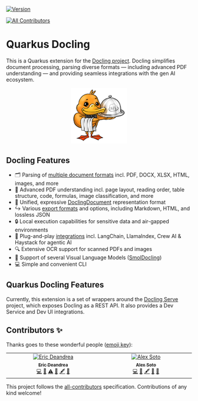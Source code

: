 [![Version](https://img.shields.io/maven-central/v/io.quarkiverse.docling/quarkus-docling?logo=apache-maven&style=flat-square)](https://central.sonatype.com/artifact/io.quarkiverse.docling/quarkus-docling-parent)

<!-- ALL-CONTRIBUTORS-BADGE:START - Do not remove or modify this section -->
[![All Contributors](https://img.shields.io/badge/all_contributors-2-orange.svg?style=flat-square)](#contributors-)
<!-- ALL-CONTRIBUTORS-BADGE:END -->

# Quarkus Docling

This is a Quarkus extension for the [Docling project](https://github.com/docling-project). Docling simplifies document processing, parsing diverse formats — including advanced PDF understanding — and providing seamless integrations with the gen AI ecosystem.

<p align="center">
  <a href="https://github.com/docling-project/docling-serve">
    <img loading="lazy" alt="Docling" src="https://github.com/docling-project/docling-serve/raw/main/docs/assets/docling-serve-pic.png" width="30%"/>
  </a>
</p>

## Docling Features

* 🗂️ Parsing of [multiple document formats][supported_formats] incl. PDF, DOCX, XLSX, HTML, images, and more
* 📑 Advanced PDF understanding incl. page layout, reading order, table structure, code, formulas, image classification, and more
* 🧬 Unified, expressive [DoclingDocument][docling_document] representation format
* ↪️ Various [export formats][supported_formats] and options, including Markdown, HTML, and lossless JSON
* 🔒 Local execution capabilities for sensitive data and air-gapped environments
* 🤖 Plug-and-play [integrations][integrations] incl. LangChain, LlamaIndex, Crew AI & Haystack for agentic AI
* 🔍 Extensive OCR support for scanned PDFs and images
* 🥚 Support of several Visual Language Models ([SmolDocling](https://huggingface.co/ds4sd/SmolDocling-256M-preview))
* 💻 Simple and convenient CLI

## Quarkus Docling Features

Currently, this extension is a set of wrappers around the [Docling Serve](https://github.com/docling-project/docling-serve) project, which exposes Docling as a REST API. It also provides a Dev Service and Dev UI integrations.

## Contributors ✨

Thanks goes to these wonderful people ([emoji key](https://allcontributors.org/docs/en/emoji-key)):

<!-- ALL-CONTRIBUTORS-LIST:START - Do not remove or modify this section -->
<!-- prettier-ignore-start -->
<!-- markdownlint-disable -->
<table>
  <tbody>
    <tr>
      <td align="center" valign="top" width="14.28%"><a href="https://developers.redhat.com/author/eric-deandrea"><img src="https://avatars.githubusercontent.com/u/363447?v=4?s=100" width="100px;" alt="Eric Deandrea"/><br /><sub><b>Eric Deandrea</b></sub></a><br /><a href="https://github.com/quarkiverse/quarkus-docling/commits?author=edeandrea" title="Code">💻</a> <a href="#maintenance-edeandrea" title="Maintenance">🚧</a> <a href="https://github.com/quarkiverse/quarkus-docling/commits?author=edeandrea" title="Tests">⚠️</a> <a href="#ideas-edeandrea" title="Ideas, Planning, & Feedback">🤔</a> <a href="#content-edeandrea" title="Content">🖋</a> <a href="https://github.com/quarkiverse/quarkus-docling/commits?author=edeandrea" title="Documentation">📖</a></td>
      <td align="center" valign="top" width="14.28%"><a href="http://www.lordofthejars.com"><img src="https://avatars.githubusercontent.com/u/1517153?v=4?s=100" width="100px;" alt="Alex Soto"/><br /><sub><b>Alex Soto</b></sub></a><br /><a href="https://github.com/quarkiverse/quarkus-docling/commits?author=lordofthejars" title="Code">💻</a> <a href="#maintenance-lordofthejars" title="Maintenance">🚧</a> <a href="#content-lordofthejars" title="Content">🖋</a> <a href="https://github.com/quarkiverse/quarkus-docling/commits?author=lordofthejars" title="Documentation">📖</a> <a href="#ideas-lordofthejars" title="Ideas, Planning, & Feedback">🤔</a></td>
    </tr>
  </tbody>
</table>

<!-- markdownlint-restore -->
<!-- prettier-ignore-end -->

<!-- ALL-CONTRIBUTORS-LIST:END -->

This project follows the [all-contributors](https://github.com/all-contributors/all-contributors) specification. Contributions of any kind welcome!

[supported_formats]: https://docling-project.github.io/docling/usage/supported_formats/
[docling_document]: https://docling-project.github.io/docling/concepts/docling_document/
[integrations]: https://docling-project.github.io/docling/integrations/
